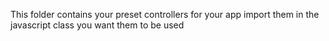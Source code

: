 This folder contains your preset controllers for your app
import them in the javascript class you want them to be used
